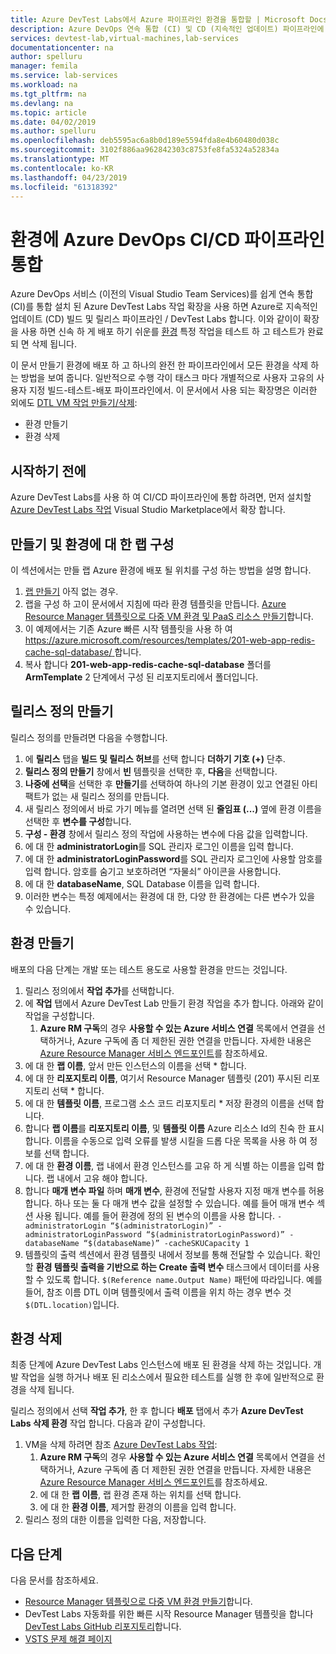 ```yaml
---
title: Azure DevTest Labs에서 Azure 파이프라인 환경을 통합할 | Microsoft Docs
description: Azure DevOps 연속 통합 (CI) 및 CD (지속적인 업데이트) 파이프라인에 Azure DevTest Labs 환경을 통합 하는 방법에 알아봅니다.
services: devtest-lab,virtual-machines,lab-services
documentationcenter: na
author: spelluru
manager: femila
ms.service: lab-services
ms.workload: na
ms.tgt_pltfrm: na
ms.devlang: na
ms.topic: article
ms.date: 04/02/2019
ms.author: spelluru
ms.openlocfilehash: deb5595ac6a8b0d189e5594fda8e4b60480d038c
ms.sourcegitcommit: 3102f886aa962842303c8753fe8fa5324a52834a
ms.translationtype: MT
ms.contentlocale: ko-KR
ms.lasthandoff: 04/23/2019
ms.locfileid: "61318392"
---
```

# <a name="integrate-environments-into-your-azure-devops-cicd-pipelines"></a>환경에 Azure DevOps CI/CD 파이프라인 통합
Azure DevOps 서비스 (이전의 Visual Studio Team Services)를 쉽게 연속 통합 (CI)를 통합 설치 된 Azure DevTest Labs 작업 확장을 사용 하면 Azure로 지속적인 업데이트 (CD) 빌드 및 릴리스 파이프라인 / DevTest Labs 합니다. 이와 같이이 확장을 사용 하면 신속 하 게 배포 하기 쉬운를 [환경](devtest-lab-test-env.md) 특정 작업을 테스트 하 고 테스트가 완료 되 면 삭제 됩니다. 

이 문서 만들기 환경에 배포 하 고 하나의 완전 한 파이프라인에서 모든 환경을 삭제 하는 방법을 보여 줍니다. 일반적으로 수행 각이 태스크 마다 개별적으로 사용자 고유의 사용자 지정 빌드-테스트-배포 파이프라인에서. 이 문서에서 사용 되는 확장명은 이러한 외에도 [DTL VM 작업 만들기/삭제](devtest-lab-integrate-ci-cd-vsts.md):

- 환경 만들기
- 환경 삭제

## <a name="before-you-begin"></a>시작하기 전에
Azure DevTest Labs를 사용 하 여 CI/CD 파이프라인에 통합 하려면, 먼저 설치할 [Azure DevTest Labs 작업](https://marketplace.visualstudio.com/items?itemName=ms-azuredevtestlabs.tasks) Visual Studio Marketplace에서 확장 합니다. 

## <a name="create-and-configure-the-lab-for-environments"></a>만들기 및 환경에 대 한 랩 구성
이 섹션에서는 만들 랩 Azure 환경에 배포 될 위치를 구성 하는 방법을 설명 합니다.

1. [랩 만들기](devtest-lab-create-lab.md) 아직 없는 경우. 
2. 랩을 구성 하 고이 문서에서 지침에 따라 환경 템플릿을 만듭니다. [Azure Resource Manager 템플릿으로 다중 VM 환경 및 PaaS 리소스 만들기](devtest-lab-create-environment-from-arm.md)합니다.
3. 이 예제에서는 기존 Azure 빠른 시작 템플릿을 사용 하 여 [ https://azure.microsoft.com/resources/templates/201-web-app-redis-cache-sql-database/ ](https://azure.microsoft.com/resources/templates/201-web-app-redis-cache-sql-database/)합니다.
4. 복사 합니다 **201-web-app-redis-cache-sql-database** 폴더를 **ArmTemplate** 2 단계에서 구성 된 리포지토리에서 폴더입니다.

## <a name="create-a-release-definition"></a>릴리스 정의 만들기
릴리스 정의를 만들려면 다음을 수행합니다.

1.  에 **릴리스** 탭을 **빌드 및 릴리스 허브**를 선택 합니다 **더하기 기호 (+)** 단추.
2.  **릴리스 정의 만들기** 창에서 **빈** 템플릿을 선택한 후, **다음**을 선택합니다.
3.  **나중에 선택**을 선택한 후 **만들기**를 선택하여 하나의 기본 환경이 있고 연결된 아티팩트가 없는 새 릴리스 정의를 만듭니다.
4.  새 릴리스 정의에서 바로 가기 메뉴를 열려면 선택 된 **줄임표 (...)**  옆에 환경 이름을 선택한 후 **변수를 구성**합니다.
5.  **구성 - 환경** 창에서 릴리스 정의 작업에 사용하는 변수에 다음 값을 입력합니다.
1.  에 대 한 **administratorLogin**를 SQL 관리자 로그인 이름을 입력 합니다.
2.  에 대 한 **administratorLoginPassword**를 SQL 관리자 로그인에 사용할 암호를 입력 합니다. 암호를 숨기고 보호하려면 “자물쇠” 아이콘을 사용합니다.
3.  에 대 한 **databaseName**, SQL Database 이름을 입력 합니다.
4.  이러한 변수는 특정 예제에서는 환경에 대 한, 다양 한 환경에는 다른 변수가 있을 수 있습니다.

## <a name="create-an-environment"></a>환경 만들기
배포의 다음 단계는 개발 또는 테스트 용도로 사용할 환경을 만드는 것입니다.

1. 릴리스 정의에서 **작업 추가**를 선택합니다.
2. 에 **작업** 탭에서 Azure DevTest Lab 만들기 환경 작업을 추가 합니다. 아래와 같이 작업을 구성합니다.
    1. **Azure RM 구독**의 경우 **사용할 수 있는 Azure 서비스 연결** 목록에서 연결을 선택하거나, Azure 구독에 좀 더 제한된 권한 연결을 만듭니다. 자세한 내용은 [Azure Resource Manager 서비스 엔드포인트](/azure/devops/pipelines/library/service-endpoints)를 참조하세요.
2. 에 대 한 **랩 이름**, 앞서 만든 인스턴스의 이름을 선택 * 합니다.
3. 에 대 한 **리포지토리 이름**, 여기서 Resource Manager 템플릿 (201) 푸시된 리포지토리 선택 * 합니다.
4. 에 대 한 **템플릿 이름**, 프로그램 소스 코드 리포지토리 * 저장 환경의 이름을 선택 합니다. 
5. 합니다 **랩 이름**를 **리포지토리 이름**, 및 **템플릿 이름** Azure 리소스 Id의 친숙 한 표시 합니다. 이름을 수동으로 입력 오류를 발생 시킬을 드롭 다운 목록을 사용 하 여 정보를 선택 합니다.
6. 에 대 한 **환경 이름**, 랩 내에서 환경 인스턴스를 고유 하 게 식별 하는 이름을 입력 합니다.  랩 내에서 고유 해야 합니다.
7. 합니다 **매개 변수 파일** 하며 **매개 변수**, 환경에 전달할 사용자 지정 매개 변수를 허용 합니다. 하나 또는 둘 다 매개 변수 값을 설정할 수 있습니다. 예를 들어 매개 변수 섹션 사용 됩니다. 예를 들어 환경에 정의 된 변수의 이름을 사용 합니다. `-administratorLogin “$(administratorLogin)” -administratorLoginPassword “$(administratorLoginPassword)” -databaseName “$(databaseName)” -cacheSKUCapacity 1`
8. 템플릿의 출력 섹션에서 환경 템플릿 내에서 정보를 통해 전달할 수 있습니다. 확인할 **환경 템플릿 출력을 기반으로 하는 Create 출력 변수** 태스크에서 데이터를 사용할 수 있도록 합니다. `$(Reference name.Output Name)` 패턴에 따라입니다. 예를 들어, 참조 이름 DTL 이며 템플릿에서 출력 이름을 위치 하는 경우 변수 것 `$(DTL.location)`입니다.

## <a name="delete-the-environment"></a>환경 삭제
최종 단계에 Azure DevTest Labs 인스턴스에 배포 된 환경을 삭제 하는 것입니다. 개발 작업을 실행 하거나 배포 된 리소스에서 필요한 테스트를 실행 한 후에 일반적으로 환경을 삭제 됩니다.

릴리스 정의에서 선택 **작업 추가**, 한 후 합니다 **배포** 탭에서 추가 **Azure DevTest Labs 삭제 환경** 작업 합니다. 다음과 같이 구성합니다.

1. VM을 삭제 하려면 참조 [Azure DevTest Labs 작업](https://marketplace.visualstudio.com/items?itemName=ms-azuredevtestlabs.tasks):
    1. **Azure RM 구독**의 경우 **사용할 수 있는 Azure 서비스 연결** 목록에서 연결을 선택하거나, Azure 구독에 좀 더 제한된 권한 연결을 만듭니다. 자세한 내용은 [Azure Resource Manager 서비스 엔드포인트](/azure/devops/pipelines/library/service-endpoints)를 참조하세요.
    2. 에 대 한 **랩 이름**, 랩 환경 존재 하는 위치를 선택 합니다.
    3. 에 대 한 **환경 이름**, 제거할 환경의 이름을 입력 합니다.
2. 릴리스 정의 대한 이름을 입력한 다음, 저장합니다.

## <a name="next-steps"></a>다음 단계
다음 문서를 참조하세요. 
- [Resource Manager 템플릿으로 다중 VM 환경 만들기](devtest-lab-create-environment-from-arm.md)합니다.
- DevTest Labs 자동화를 위한 빠른 시작 Resource Manager 템플릿을 합니다 [DevTest Labs GitHub 리포지토리](https://github.com/Azure/azure-quickstart-templates)합니다.
- [VSTS 문제 해결 페이지](/azure/devops/pipelines/troubleshooting)

